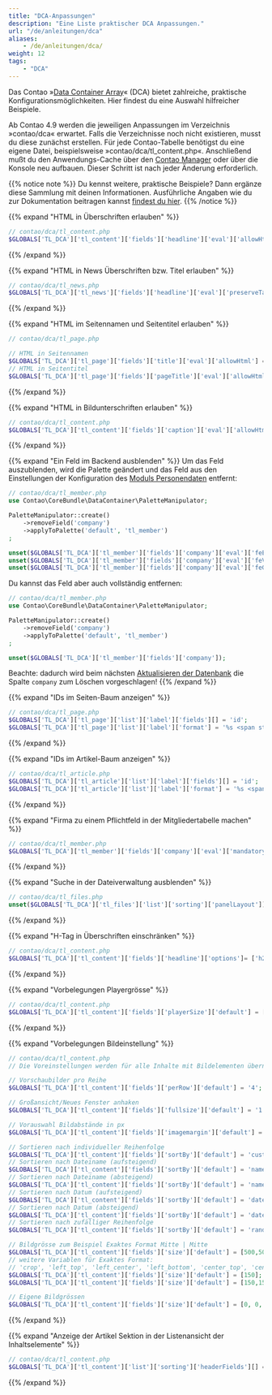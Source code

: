 ```yaml
---
title: "DCA-Anpassungen"
description: "Eine Liste praktischer DCA Anpassungen."
url: "/de/anleitungen/dca"
aliases:
    - /de/anleitungen/dca/
weight: 12
tags: 
    - "DCA"
---
```



Das Contao »[Data Container Array](https://docs.contao.org/dev/reference/dca/)« (DCA) bietet zahlreiche, 
praktische Konfigurationsmöglichkeiten. Hier findest du eine Auswahl hilfreicher Beispiele.

Ab Contao 4.9 werden die jeweiligen Anpassungen im Verzeichnis »contao/dca« erwartet. Falls die Verzeichnisse noch 
nicht existieren, musst du diese zunächst erstellen. Für jede Contao-Tabelle benötigst du eine eigene Datei, 
beispielsweise »contao/dca/tl_content.php«. Anschließend mußt du den Anwendungs-Cache über den 
[Contao Manager](/de/installation/contao-manager/) oder über die Konsole neu aufbauen. Dieser Schritt ist nach 
jeder Änderung erforderlich.

{{% notice note %}}
Du kennst weitere, praktische Beispiele? Dann ergänze diese Sammlung mit deinen Informationen. Ausführliche Angaben wie
du zur Dokumentation beitragen kannst [findest du hier](/de/beitragen/).
{{% /notice %}}


{{% expand "HTML in Überschriften erlauben" %}}
```php
// contao/dca/tl_content.php
$GLOBALS['TL_DCA']['tl_content']['fields']['headline']['eval']['allowHtml'] = true;
```
{{% /expand %}}


{{% expand "HTML in News Überschriften bzw. Titel erlauben" %}}
```php
// contao/dca/tl_news.php
$GLOBALS['TL_DCA']['tl_news']['fields']['headline']['eval']['preserveTags'] = true;
```
{{% /expand %}}


{{% expand "HTML im Seitennamen und Seitentitel erlauben" %}}
```php
// contao/dca/tl_page.php

// HTML in Seitennamen
$GLOBALS['TL_DCA']['tl_page']['fields']['title']['eval']['allowHtml'] = true;
// HTML in Seitentitel
$GLOBALS['TL_DCA']['tl_page']['fields']['pageTitle']['eval']['allowHtml'] = true;
```
{{% /expand %}}


{{% expand "HTML in Bildunterschriften erlauben" %}}
```php
// contao/dca/tl_content.php
$GLOBALS['TL_DCA']['tl_content']['fields']['caption']['eval']['allowHtml'] = true;
```
{{% /expand %}}


{{% expand "Ein Feld im Backend ausblenden" %}}
Um das Feld auszublenden, wird die Palette geändert und das Feld aus den Einstellungen der Konfiguration des 
[Moduls Personendaten](/de/layout/modulverwaltung/benutzermodule/#personendaten) entfernt:

```php
// contao/dca/tl_member.php
use Contao\CoreBundle\DataContainer\PaletteManipulator;

PaletteManipulator::create()
    ->removeField('company')
    ->applyToPalette('default', 'tl_member')
;

unset($GLOBALS['TL_DCA']['tl_member']['fields']['company']['eval']['feEditable']);
unset($GLOBALS['TL_DCA']['tl_member']['fields']['company']['eval']['feViewable']);
unset($GLOBALS['TL_DCA']['tl_member']['fields']['company']['eval']['feGroup']);
```

Du kannst das Feld aber auch vollständig entfernen:   
```php
// contao/dca/tl_member.php
use Contao\CoreBundle\DataContainer\PaletteManipulator;

PaletteManipulator::create()
    ->removeField('company')
    ->applyToPalette('default', 'tl_member')
;

unset($GLOBALS['TL_DCA']['tl_member']['fields']['company']);
```

Beachte: dadurch wird beim nächsten 
[Aktualisieren der Datenbank](/de/installation/contao-installtool/#tabellen-aktualisieren) die Spalte `company` 
zum Löschen vorgeschlagen!
{{% /expand %}}


{{% expand "IDs im Seiten-Baum anzeigen" %}}
```php
// contao/dca/tl_page.php
$GLOBALS['TL_DCA']['tl_page']['list']['label']['fields'][] = 'id';
$GLOBALS['TL_DCA']['tl_page']['list']['label']['format'] = '%s <span style="font-weight:normal; padding-left: 3px;">(IDp: %s)</span>';
```
{{% /expand %}}


{{% expand "IDs im Artikel-Baum anzeigen" %}}
```php
// contao/dca/tl_article.php
$GLOBALS['TL_DCA']['tl_article']['list']['label']['fields'][] = 'id'; 
$GLOBALS['TL_DCA']['tl_article']['list']['label']['format'] = '%s <span style="font-weight:normal; padding-left: 3px;">(%s, IDa: %s)</span>';
```
{{% /expand %}}


{{% expand "Firma zu einem Pflichtfeld in der Mitgliedertabelle machen" %}}
```php
// contao/dca/tl_member.php
$GLOBALS['TL_DCA']['tl_member']['fields']['company']['eval']['mandatory'] = true;
```
{{% /expand %}}


{{% expand "Suche in der Dateiverwaltung ausblenden" %}}
```php
// contao/dca/tl_files.php
unset($GLOBALS['TL_DCA']['tl_files']['list']['sorting']['panelLayout']);
```
{{% /expand %}}


{{% expand "H-Tag in Überschriften einschränken" %}}
```php
// contao/dca/tl_content.php
$GLOBALS['TL_DCA']['tl_content']['fields']['headline']['options']= ['h2','h3']; # Beispiel auf h2 und h3 einschränken
```
{{% /expand %}}


{{% expand "Vorbelegungen Playergrösse" %}}
```php
// contao/dca/tl_content.php
$GLOBALS['TL_DCA']['tl_content']['fields']['playerSize']['default'] = [960,540];
```
{{% /expand %}}


{{% expand "Vorbelegungen Bildeinstellung" %}}
```php
// contao/dca/tl_content.php
// Die Voreinstellungen werden für alle Inhalte mit Bildelementen übernommen. Bild, Galerie

// Vorschaubilder pro Reihe
$GLOBALS['TL_DCA']['tl_content']['fields']['perRow']['default'] = '4';

// Großansicht/Neues Fenster anhaken
$GLOBALS['TL_DCA']['tl_content']['fields']['fullsize']['default'] = '1';

// Vorauswahl Bildabstände in px
$GLOBALS['TL_DCA']['tl_content']['fields']['imagemargin']['default'] = serialize(['unit' => 'px']);

// Sortieren nach individueller Reihenfolge
$GLOBALS['TL_DCA']['tl_content']['fields']['sortBy']['default'] = 'custom'; 
// Sortieren nach Dateiname (aufsteigend)
$GLOBALS['TL_DCA']['tl_content']['fields']['sortBy']['default'] = 'name_asc'; 
// Sortieren nach Dateiname (absteigend)
$GLOBALS['TL_DCA']['tl_content']['fields']['sortBy']['default'] = 'name_desc'; 
// Sortieren nach Datum (aufsteigend)
$GLOBALS['TL_DCA']['tl_content']['fields']['sortBy']['default'] = 'date_asc'; 
// Sortieren nach Datum (absteigend)
$GLOBALS['TL_DCA']['tl_content']['fields']['sortBy']['default'] = 'date_desc'; 
// Sortieren nach zufälliger Reihenfolge
$GLOBALS['TL_DCA']['tl_content']['fields']['sortBy']['default'] = 'random'; 

// Bildgrösse zum Beispiel Exaktes Format Mitte | Mitte
$GLOBALS['TL_DCA']['tl_content']['fields']['size']['default'] = [500,500,'center_center'];
// weitere Variablen für Exaktes Format:
// 'crop', 'left_top', 'left_center', 'left_bottom', 'center_top', 'center_bottom', 'right_top', 'right_center', 'right_bottom'
$GLOBALS['TL_DCA']['tl_content']['fields']['size']['default'] = [150]; # Bildbreite von 150px
$GLOBALS['TL_DCA']['tl_content']['fields']['size']['default'] = [150,150]; # Bildbreite und Bildhöhe von 150px

// Eigene Bildgrössen
$GLOBALS['TL_DCA']['tl_content']['fields']['size']['default'] = [0, 0, 2]; # die '2' ist die ID der Bildgrösse
```
{{% /expand %}}


{{% expand "Anzeige der Artikel Sektion in der Listenansicht der Inhaltselemente" %}}
```php
// contao/dca/tl_content.php
$GLOBALS['TL_DCA']['tl_content']['list']['sorting']['headerFields'][] = 'inColumn';
```
{{% /expand %}}
